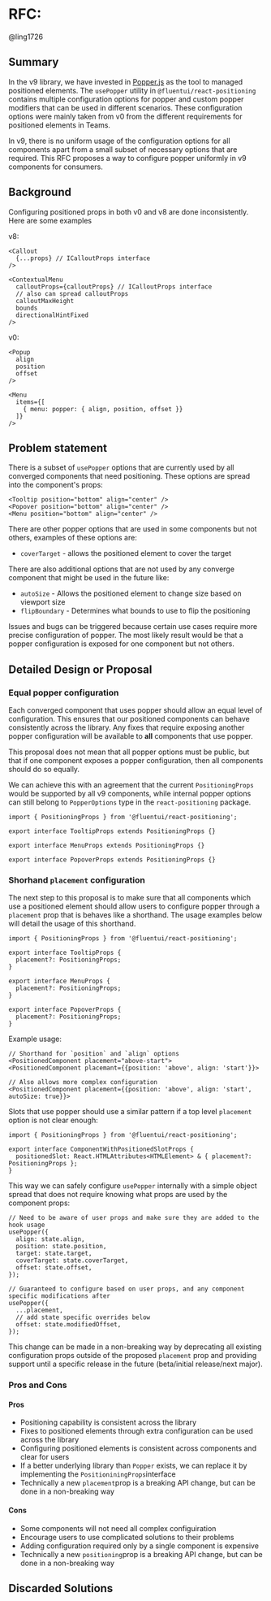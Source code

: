 # RFC:

@ling1726

## Summary

In the v9 library, we have invested in [Popper.js](https://popper.js.org/) as the tool to managed positioned elements.
The `usePopper` utility in `@fluentui/react-positioning` contains multiple configuration options for popper and custom
popper modifiers that can be used in different scenarios. These configuration options were mainly taken from v0 from
the different requirements for positioned elements in Teams.

In v9, there is no uniform usage of the configuration options for all components apart from a small subset of necessary
options that are required. This RFC proposes a way to configure popper uniformly in v9 components for consumers.

## Background

Configuring positioned props in both v0 and v8 are done inconsistently. Here are some examples

v8:

```tsx
<Callout
  {...props} // ICalloutProps interface
/>

<ContextualMenu
  calloutProps={calloutProps} // ICalloutProps interface
  // also can spread calloutProps
  calloutMaxHeight
  bounds
  directionalHintFixed
/>
```

v0:

```tsx
<Popup
  align
  position
  offset
/>

<Menu
  items={[
    { menu: popper: { align, position, offset }}
  ]}
/>
```

## Problem statement

There is a subset of `usePopper` options that are currently used by all converged components that need positioning.
These options are spread into the component's props:

```tsx
<Tooltip position="bottom" align="center" />
<Popover position="bottom" align="center" />
<Menu position="bottom" align="center" />
```

There are other popper options that are used in some components but not others, examples of these options are:

- `coverTarget` - allows the positioned element to cover the target

There are also additional options that are not used by any converge component that might be used in the future like:

- `autoSize` - Allows the positioned element to change size based on viewport size
- `flipBoundary` - Determines what bounds to use to flip the positioning

Issues and bugs can be triggered because certain use cases require more precise configuration of popper. The most likely
result would be that a popper configuration is exposed for one component but not others.

## Detailed Design or Proposal

### Equal popper configuration

Each converged component that uses popper should allow an equal level of configuration. This ensures that our positioned
components can behave consistently across the library. Any fixes that require exposing another popper configuration will
be available to **all** components that use popper.

This proposal does not mean that all popper options must be public, but that if one component exposes a popper configuration,
then all components should do so equally.

We can achieve this with an agreement that the current `PositioningProps` would be supported by all v9 components, while
internal popper options can still belong to `PopperOptions` type in the `react-positioning` package.

```tsx
import { PositioningProps } from '@fluentui/react-positioning';

export interface TooltipProps extends PositioningProps {}

export interface MenuProps extends PositioningProps {}

export interface PopoverProps extends PositioningProps {}
```

### Shorhand `placement` configuration

The next step to this proposal is to make sure that all components which use a positioned element should allow users
to configure popper through a `placement` prop that is behaves like a shorthand. The usage examples below will detail
the usage of this shorthand.

```tsx
import { PositioningProps } from '@fluentui/react-positioning';

export interface TooltipProps {
  placement?: PositioningProps;
}

export interface MenuProps {
  placement?: PositioningProps;
}

export interface PopoverProps {
  placement?: PositioningProps;
}
```

Example usage:

```tsx
// Shorthand for `position` and `align` options
<PositionedComponent placement="above-start">
<PositionedComponent placemant={{position: 'above', align: 'start'}}>

// Also allows more complex configuration
<PositionedComponent placement={{position: 'above', align: 'start', autoSize: true}}>
```

Slots that use popper should use a similar pattern if a top level `placement` option is not clear enough:

```tsx
import { PositioningProps } from '@fluentui/react-positioning';

export interface ComponentWithPositionedSlotProps {
  positionedSlot: React.HTMLAttributes<HTMLElement> & { placement?: PositioningProps };
}
```

This way we can safely configure `usePopper` internally with a simple object spread that does not require knowing what
props are used by the component props:

```tsx
// Need to be aware of user props and make sure they are added to the hook usage
usePopper({
  align: state.align,
  position: state.position,
  target: state.target,
  coverTarget: state.coverTarget,
  offset: state.offset,
});

// Guaranteed to configure based on user props, and any component specific modifications after
usePopper({
  ...placement,
  // add state specific overrides below
  offset: state.modifiedOffset,
});
```

This change can be made in a non-breaking way by deprecating all existing configuration props outside of the proposed
`placement` prop and providing support until a specific release in the future (beta/initial release/next major).

### Pros and Cons

#### Pros

- Positioning capability is consistent across the library
- Fixes to positioned elements through extra configuration can be used across the library
- Configuring positioned elements is consistent across components and clear for users
- If a better underlying library than `Popper` exists, we can replace it by implementing the `PositioniningProps`interface
- Technically a new `placement`prop is a breaking API change, but can be done in a non-breaking way

#### Cons

- Some components will not need all complex configuiration
- Encourage users to use complicated solutions to their problems
- Adding configuration required only by a single component is expensive
- Technically a new `positioning`prop is a breaking API change, but can be done in a non-breaking way

## Discarded Solutions

<!-- As you enumerate possible solutions, try to keep track of the discarded ones. This should include why we discarded the solution. -->
